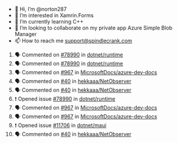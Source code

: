 - 👋 Hi, I’m @norton287
- 👀 I’m interested in Xamrin.Forms
- 🌱 I’m currently learning C++
- 💞️ I’m looking to collaborate on my private app Azure Simple Blob Manager
- 📫 How to reach me support@spindlecrank.com

<!---
norton287/norton287 is a ✨ special ✨ repository because its `README.md` (this file) appears on your GitHub profile.
You can click the Preview link to take a look at your changes.
--->
<!--START_SECTION:activity-->
1. 🗣 Commented on [#78990](https://github.com/dotnet/runtime/issues/78990) in [dotnet/runtime](https://github.com/dotnet/runtime)
2. 🗣 Commented on [#78990](https://github.com/dotnet/runtime/issues/78990) in [dotnet/runtime](https://github.com/dotnet/runtime)
3. 🗣 Commented on [#967](https://github.com/MicrosoftDocs/azure-dev-docs/issues/967) in [MicrosoftDocs/azure-dev-docs](https://github.com/MicrosoftDocs/azure-dev-docs)
4. 🗣 Commented on [#40](https://github.com/hekkaaa/NetObserver/issues/40) in [hekkaaa/NetObserver](https://github.com/hekkaaa/NetObserver)
5. 🗣 Commented on [#40](https://github.com/hekkaaa/NetObserver/issues/40) in [hekkaaa/NetObserver](https://github.com/hekkaaa/NetObserver)
6. ❗️ Opened issue [#78990](https://github.com/dotnet/runtime/issues/78990) in [dotnet/runtime](https://github.com/dotnet/runtime)
7. 🗣 Commented on [#967](https://github.com/MicrosoftDocs/azure-dev-docs/issues/967) in [MicrosoftDocs/azure-dev-docs](https://github.com/MicrosoftDocs/azure-dev-docs)
8. 🗣 Commented on [#967](https://github.com/MicrosoftDocs/azure-dev-docs/issues/967) in [MicrosoftDocs/azure-dev-docs](https://github.com/MicrosoftDocs/azure-dev-docs)
9. ❗️ Opened issue [#11706](https://github.com/dotnet/maui/issues/11706) in [dotnet/maui](https://github.com/dotnet/maui)
10. 🗣 Commented on [#40](https://github.com/hekkaaa/NetObserver/issues/40) in [hekkaaa/NetObserver](https://github.com/hekkaaa/NetObserver)
<!--END_SECTION:activity-->
